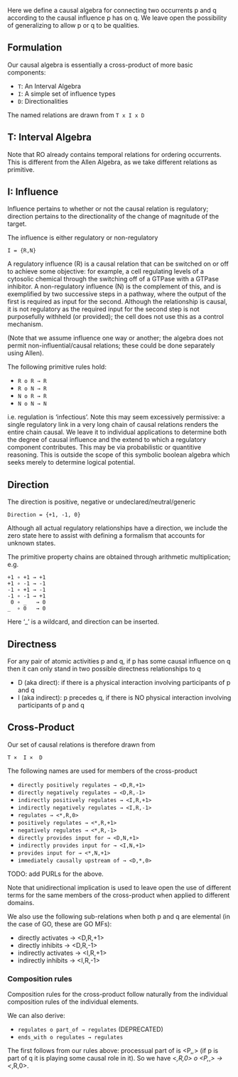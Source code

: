 Here we define a causal algebra for connecting two occurrents p and q
according to the causal influence p has on q. We leave open the
possibility of generalizing to allow p or q to be qualities.

## Formulation

Our causal algebra is essentially a cross-product of more basic components:

 * `T`: An Interval Algebra
 * `I`: A simple set of influence types
 * `D`: Directionalities

The named relations are drawn from `T x I x D`

## T: Interval Algebra

Note that RO already contains temporal relations for ordering
occurrents. This is different from the Allen Algebra, as we take
different relations as primitive.

## I: Influence

Influence pertains to whether or not the causal relation is regulatory; direction pertains to the directionality of the change of magnitude of the target.

The influence is either regulatory or non-regulatory

    I = {R,N}

A regulatory influence (R) is a causal relation that can be switched on or off to achieve some objective: for example, a cell regulating levels of a cytosolic chemical through the switching off of a GTPase with a GTPase inhibitor. A non-regulatory influence (N) is the complement of this, and is exemplified by two successive steps in a pathway, where the output of the first is required as input for the second. Although the relationship is causal, it is not regulatory as the required input for the second step is not purposefully withheld (or provided); the cell does not use this as a control mechanism.

(Note that we assume influence one way or another; the algebra does not permit non-influential/causal relations; these could be done separately using Allen).

The following primitive rules hold:

 * `R o R → R`
 * `R o N → R`
 * `N o R → R`
 * `N o N → N`

i.e. regulation is ‘infectious’. Note this may seem excessively permissive: a single regulatory link in a very long chain of causal relations renders the entire chain causal. We leave it to individual applications to determine both the degree of causal influence and the extend to which a regulatory component contributes. This may be via probabilistic or quantitive reasoning. This is outside the scope of this symbolic boolean algebra which seeks merely to determine logical potential.

## Direction

The direction is positive, negative or undeclared/neutral/generic

	Direction = {+1, -1, 0}

Although all actual regulatory relationships have a direction, we include the zero state here to assist with defining a formalism that accounts for unknown states.

The primitive property chains are obtained through arithmetic multiplication; e.g. 

```
+1 ∘ +1 → +1
+1 ∘ -1 → -1
-1 ∘ +1 → -1
-1 ∘ -1 → +1
 0 ∘ _   → 0
_  ∘ 0   → 0
```

Here ‘_’ is a wildcard, and direction can be inserted. 

## Directness

For any pair of atomic activities p and q, if p has some
causal influence on q then it can only stand in two possible
directness relationships to q

 * D (aka direct): if there is a physical interaction involving participants of p and q
 * I (aka indirect): p precedes q, if there is NO physical interaction involving participants of p and q

## Cross-Product

Our set of causal relations is therefore drawn from

    T ×  I ×  D

The following names are used for members of the cross-product

 * `directly positively regulates → <D,R,+1>`
 * `directly negatively regulates → <D,R,-1>`
 * `indirectly positively regulates → <I,R,+1>`
 * `indirectly negatively regulates → <I,R,-1>`
 * `regulates → <*,R,0>`
 * `positively regulates → <*,R,+1>`
 * `negatively regulates → <*,R,-1>`
 * `directly provides input for → <D,N,+1>`
 * `indirectly provides input for → <I,N,+1>`
 * `provides input for → <*,N,+1>`
 * `immediately causally upstream of → <D,*,0>`

TODO: add PURLs for the above.

Note that unidirectional implication is used to leave open the use of different terms for the same members of the cross-product when applied to different domains.

We also use the following sub-relations when both p and q are elemental (in the case of GO, these are GO MFs):

 * directly activates → <D,R,+1>
 * directly inhibits → <D,R,-1>
 * indirectly activates → <I,R,+1>
 * indirectly inhibits → <I,R,-1>

### Composition rules

Composition rules for the cross-product follow naturally from the individual composition rules of the individual elements.

We can also derive:

 * `regulates o part_of → regulates` (DEPRECATED)
 * `ends_with o regulates → regulates` 

The first follows from our rules above:  processual part of is <P,*,*> (if p is part of q it is playing some causal role in it). So we have <*,R,0> o <P,*,*> →  <*,R,0>.
